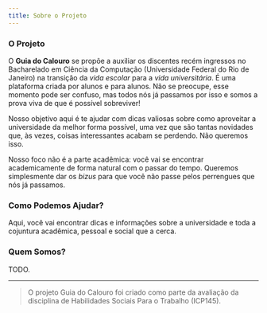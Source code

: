 ```yaml
---
title: Sobre o Projeto
---
```


### O Projeto

O **Guia do Calouro** se propõe a auxiliar os discentes recém ingressos no Bacharelado em Ciência da Computação (Universidade Federal do Rio de Janeiro) na transição da *vida escolar* para a *vida universitária*. 
É uma plataforma criada por alunos e para alunos.
Não se preocupe, esse momento pode ser confuso, mas todos nós já passamos por isso e somos a prova viva de que é possível sobreviver!

Nosso objetivo aqui é te ajudar com dicas valiosas sobre como aproveitar a universidade da melhor forma possível, uma vez que são tantas novidades que, às vezes, coisas interessantes acabam se perdendo. 
Não queremos isso.

Nosso foco não é a parte acadêmica: você vai se encontrar academicamente de forma natural com o passar do tempo. 
Queremos simplesmente dar os *bizus* para que você não passe pelos perrengues que nós já passamos.


### Como Podemos Ajudar?

Aqui, você vai encontrar dicas e informações sobre a universidade e toda a cojuntura acadêmica, pessoal e social que a cerca.


### Quem Somos?

TODO.

---

> O projeto Guia do Calouro foi criado como parte da avaliação da disciplina de Habilidades Sociais Para o Trabalho (ICP145).
